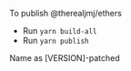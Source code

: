 To publish @therealjmj/ethers

- Run `yarn build-all`
- Run `yarn publish`

Name as [VERSION]-patched
